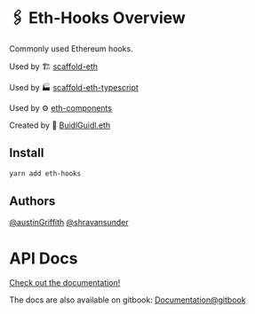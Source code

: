 # 🖇 Eth-Hooks Overview

Commonly used Ethereum hooks.

Used by 🏗 [scaffold-eth](https://github.com/scaffold-eth/scaffold-eth)

Used by 🏭 [scaffold-eth-typescript](https://github.com/scaffold-eth/scaffold-eth-typescript)

Used by ⚙ [eth-components](https://github.com/scaffold-eth/eth-components)

Created by 🏰 [BuidlGuidl.eth](https://BuidlGuidl.com)

## Install

```sh
yarn add eth-hooks
```

## Authors

[@austinGriffith](https://github.com/austintgriffith)
[@shravansunder](https://github.com/ShravanSunder)

# API Docs

[Check out the documentation!](https://scaffold-eth.github.io/eth-hooks/)

The docs are also available on gitbook: [Documentation@gitbook](https://docs.scaffoldeth.io/scaffold-eth-libraries/v/eth-hooks-v3/)
